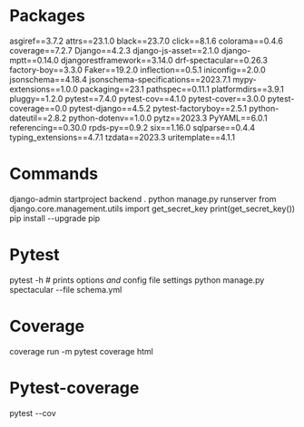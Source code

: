 # Packages

asgiref==3.7.2
attrs==23.1.0
black==23.7.0
click==8.1.6
colorama==0.4.6
coverage==7.2.7
Django==4.2.3
django-js-asset==2.1.0
django-mptt==0.14.0
djangorestframework==3.14.0
drf-spectacular==0.26.3
factory-boy==3.3.0
Faker==19.2.0
inflection==0.5.1
iniconfig==2.0.0
jsonschema==4.18.4
jsonschema-specifications==2023.7.1
mypy-extensions==1.0.0
packaging==23.1
pathspec==0.11.1
platformdirs==3.9.1
pluggy==1.2.0
pytest==7.4.0
pytest-cov==4.1.0
pytest-cover==3.0.0
pytest-coverage==0.0
pytest-django==4.5.2
pytest-factoryboy==2.5.1
python-dateutil==2.8.2
python-dotenv==1.0.0
pytz==2023.3
PyYAML==6.0.1
referencing==0.30.0
rpds-py==0.9.2
six==1.16.0
sqlparse==0.4.4
typing_extensions==4.7.1
tzdata==2023.3
uritemplate==4.1.1

# Commands

django-admin startproject backend .
python manage.py runserver
from django.core.management.utils import get_secret_key
print(get_secret_key())
pip install --upgrade pip

# Pytest

pytest -h # prints options _and_ config file settings
python manage.py spectacular --file schema.yml

# Coverage

coverage run -m pytest
coverage html

# Pytest-coverage

pytest --cov
